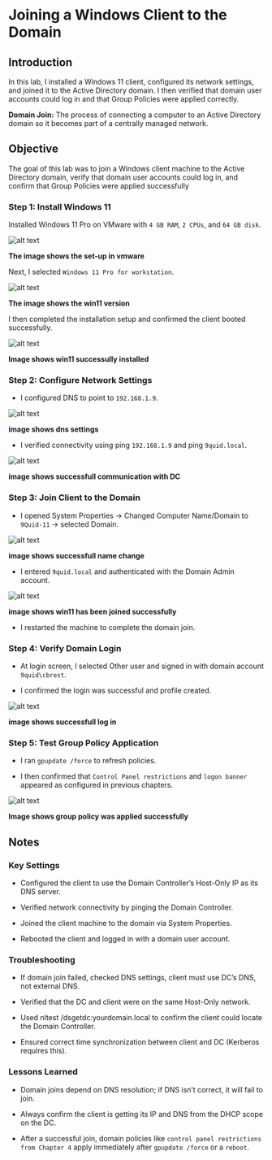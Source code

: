 # Joining a Windows Client to the Domain

## Introduction

In this lab, I installed a Windows 11 client, configured its network settings, and joined it to the Active Directory domain. I then verified that domain user accounts could log in and that Group Policies were applied correctly.

**Domain Join:** The process of connecting a computer to an Active Directory domain so it becomes part of a centrally managed network.

## Objective

The goal of this lab was to join a Windows client machine to the Active Directory domain, verify that domain user accounts could log in, and confirm that Group Policies were applied successfully

### Step 1: Install Windows 11

Installed Windows 11 Pro on VMware with `4 GB RAM`, `2 CPUs`, and `64 GB disk`.

![alt text](https://github.com/9Quid/WindowsServer2022-Lab/blob/main/5.Windows%2011%20client/screenshots/01-Win11-vmware-resource-allocation%20-%20Copy.png)

**The image shows the set-up in vmware**

Next, I selected `Windows 11 Pro for workstation`.

![alt text](https://github.com/9Quid/WindowsServer2022-Lab/blob/main/5.Windows%2011%20client/screenshots/02-win11-version-installation%20-%20Copy.png)

**The image shows the win11 version**

I then completed the installation setup and confirmed the client booted successfully.

![alt text](https://github.com/9Quid/WindowsServer2022-Lab/blob/main/5.Windows%2011%20client/screenshots/04-win11-installed%20-%20Copy.png)

**Image shows win11 successully installed**

### Step 2: Configure Network Settings

- I configured DNS to point to `192.168.1.9`.

![alt text](https://github.com/9Quid/WindowsServer2022-Lab/blob/main/5.Windows%2011%20client/screenshots/07-win11-dns-config%20-%20Copy.png)

**image shows dns settings**

- I verified connectivity using ping `192.168.1.9` and ping `9quid.local`.

![alt text](screenshots/14.successfull-communication-with-DC.png)

**image shows successfull communication with DC**

### Step 3: Join Client to the Domain

- I opened System Properties → Changed Computer Name/Domain to `9Quid-11` → selected Domain.

![alt text](<screenshots/08-joined-workgroup to DC - Copy.png>)

**image shows successfull name change**

- I entered `9quid.local` and authenticated with the Domain Admin account.

![alt text](<screenshots/09-successfully-joined-DC - Copy.png>)

**image shows win11 has been joined successfully**

- I restarted the machine to complete the domain join.

### Step 4: Verify Domain Login

- At login screen, I selected Other user and signed in with domain account `9quid\cbrest`.

- I confirmed the login was successful and profile created.

![alt text](screenshots/15.user-log-in.png)

**image shows successfull log in**

### Step 5: Test Group Policy Application

- I ran `gpupdate /force` to refresh policies.

- I then confirmed that `Control Panel restrictions` and `logon banner` appeared as configured in previous chapters.

![alt text](screenshots/19-confirmed-logon-banner.png)

**Image shows group policy was applied successfully**

## Notes

### Key Settings

- Configured the client to use the Domain Controller’s Host-Only IP as its DNS server.

- Verified network connectivity by pinging the Domain Controller.

- Joined the client machine to the domain via System Properties.

- Rebooted the client and logged in with a domain user account.

### Troubleshooting

- If domain join failed, checked DNS settings, client must use DC’s DNS, not external DNS.

- Verified that the DC and client were on the same Host-Only network.

- Used nltest /dsgetdc:yourdomain.local to confirm the client could locate the Domain Controller.

- Ensured correct time synchronization between client and DC (Kerberos requires this).

### Lessons Learned

- Domain joins depend on DNS resolution; if DNS isn’t correct, it will fail to join.

- Always confirm the client is getting its IP and DNS from the DHCP scope on the DC.

- After a successful join, domain policies like `control panel restrictions from Chapter 4` apply immediately after `gpupdate /force` or a `reboot`.
